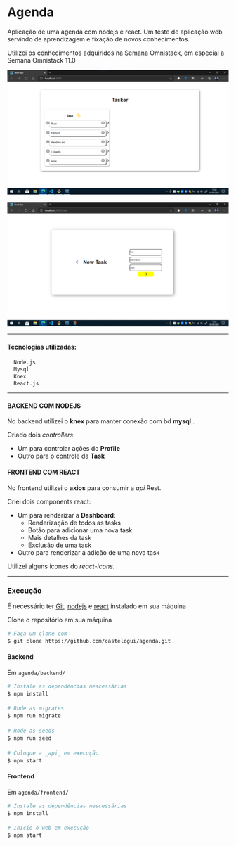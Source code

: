 # Agenda

Aplicação de uma agenda com nodejs e react. Um teste de aplicação web servindo de aprendizagem e fixação de novos conhecimentos.

Utilizei os conhecimentos adquiridos na Semana Omnistack, em especial a Semana Omnistack 11.0

![Dashboard](./images/dashboard.png)

![Novo Task](./images/newtask.png)

---

#### Tecnologias utilizadas:

```
  Node.js
  Mysql
  Knex
  React.js
```

---

#### BACKEND COM NODEJS
No backend utilizei o __knex__ para manter conexão com bd __mysql__ . 

Criado dois _controllers_:
  - Um para controlar ações do __Profile__
  - Outro para o controle da __Task__
  

#### FRONTEND COM REACT
No frontend utilizei o __axios__ para consumir a _api_ Rest.

Criei dois components react:
  - Um para renderizar a __Dashboard__:
    - Renderização de todos as tasks
    - Botão para adicionar uma nova task
    - Mais detalhes da task
    - Exclusão de uma  task
  - Outro para renderizar a adição de uma nova task

Utilizei alguns icones do _react-icons_.

---

### Execução

É necessário ter [Git](https://git-scm.com/), [nodejs](https://nodejs.org/en/) e [react](https://pt-br.reactjs.org/) instalado em sua máquina

Clone o repositório em sua máquina
```bash
# Faça um clone com 
$ git clone https://github.com/castelogui/agenda.git
```

#### Backend
Em `agenda/backend/`
```bash
# Instale as dependências nescessárias
$ npm install

# Rode as migrates
$ npm run migrate

# Rode as seeds 
$ npm run seed

# Coloque a _api_ em execução
$ npm start
```
#### Frontend
Em `agenda/frontend/`
```bash
# Instale as dependências nescessárias
$ npm install

# Inicie o web em execução 
$ npm start  

```

